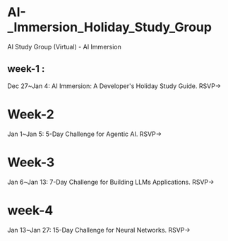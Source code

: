 # AI-_Immersion_Holiday_Study_Group
AI Study Group (Virtual) - AI Immersion

## week-1 :
Dec 27~Jan 4: AI Immersion: A Developer's Holiday Study Guide. RSVP->

# Week-2
Jan 1~Jan 5: 5-Day Challenge for Agentic AI. RSVP->

# Week-3
Jan 6~Jan 13: 7-Day Challenge for Building LLMs Applications. RSVP->

# week-4
Jan 13~Jan 27: 15-Day Challenge for Neural Networks. RSVP->
